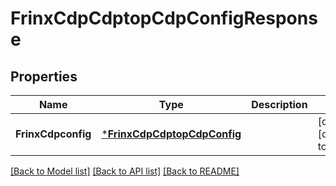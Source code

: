 # FrinxCdpCdptopCdpConfigResponse

## Properties
Name | Type | Description | Notes
------------ | ------------- | ------------- | -------------
**FrinxCdpconfig** | [***FrinxCdpCdptopCdpConfig**](frinx.cdp.cdptop.cdp.Config.md) |  | [optional] [default to null]

[[Back to Model list]](../README.md#documentation-for-models) [[Back to API list]](../README.md#documentation-for-api-endpoints) [[Back to README]](../README.md)


